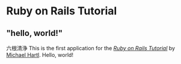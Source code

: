 # Ruby on Rails Tutorial

## "hello, world!"
六根清浄
This is the first application for the
[*Ruby on Rails Tutorial*](https://railstutorial.jp/)
by [Michael Hartl](http://www.michaelhartl.com/). Hello, world!